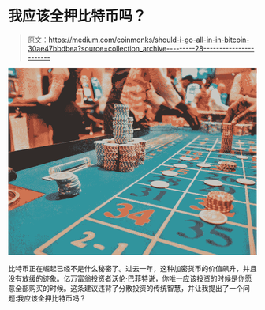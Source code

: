 # 我应该全押比特币吗？

> 原文：<https://medium.com/coinmonks/should-i-go-all-in-in-bitcoin-30ae47bbdbea?source=collection_archive---------28----------------------->

![](img/9c94b162bf8ad3719912812fe9e4cc51.png)

比特币正在崛起已经不是什么秘密了。过去一年，这种加密货币的价值飙升，并且没有放缓的迹象。亿万富翁投资者沃伦·巴菲特说，你唯一应该投资的时候是你愿意全部购买的时候。这条建议违背了分散投资的传统智慧，并让我提出了一个问题:我应该全押比特币吗？